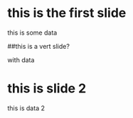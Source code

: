 # this is the first slide

this is some data


##this is a vert slide?

with data



# this is slide 2

this is data 2
